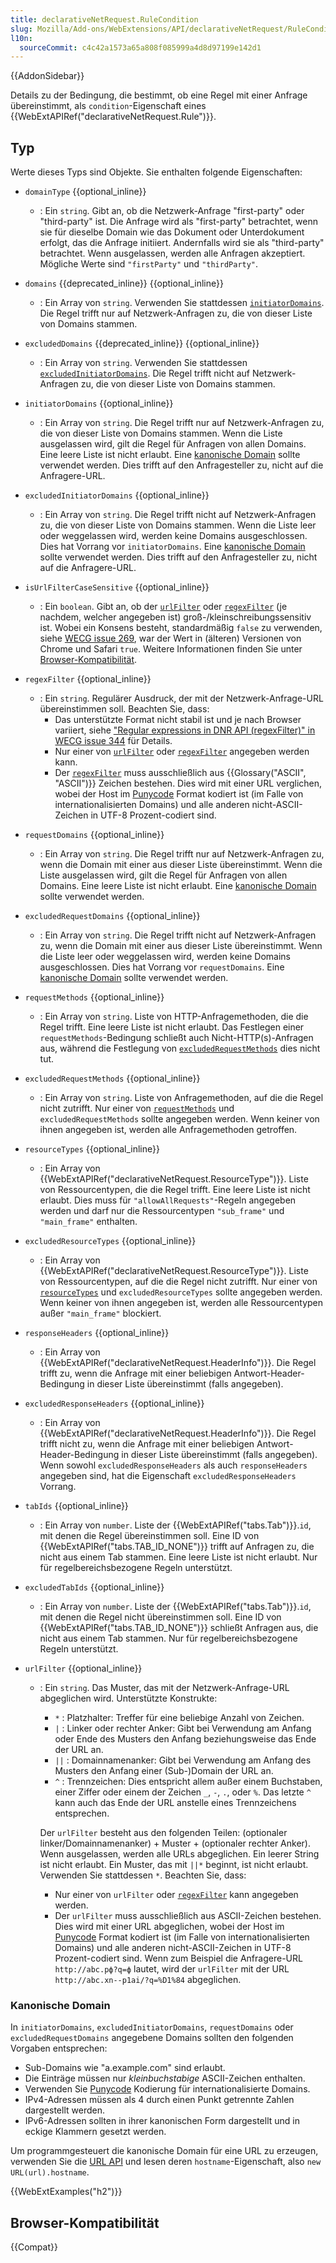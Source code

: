 ```yaml
---
title: declarativeNetRequest.RuleCondition
slug: Mozilla/Add-ons/WebExtensions/API/declarativeNetRequest/RuleCondition
l10n:
  sourceCommit: c4c42a1573a65a808f085999a4d8d97199e142d1
---
```


{{AddonSidebar}}

Details zu der Bedingung, die bestimmt, ob eine Regel mit einer Anfrage übereinstimmt, als `condition`-Eigenschaft eines {{WebExtAPIRef("declarativeNetRequest.Rule")}}.

## Typ

Werte dieses Typs sind Objekte. Sie enthalten folgende Eigenschaften:

- `domainType` {{optional_inline}}
  - : Ein `string`. Gibt an, ob die Netzwerk-Anfrage "first-party" oder "third-party" ist. Die Anfrage wird als "first-party" betrachtet, wenn sie für dieselbe Domain wie das Dokument oder Unterdokument erfolgt, das die Anfrage initiiert. Andernfalls wird sie als "third-party" betrachtet. Wenn ausgelassen, werden alle Anfragen akzeptiert. Mögliche Werte sind `"firstParty"` und `"thirdParty"`.
- `domains` {{deprecated_inline}} {{optional_inline}}
  - : Ein Array von `string`. Verwenden Sie stattdessen [`initiatorDomains`](#initiatordomains). Die Regel trifft nur auf Netzwerk-Anfragen zu, die von dieser Liste von Domains stammen.
- `excludedDomains` {{deprecated_inline}} {{optional_inline}}
  - : Ein Array von `string`. Verwenden Sie stattdessen [`excludedInitiatorDomains`](#excludedinitiatordomains). Die Regel trifft nicht auf Netzwerk-Anfragen zu, die von dieser Liste von Domains stammen.
- `initiatorDomains` {{optional_inline}}
  - : Ein Array von `string`. Die Regel trifft nur auf Netzwerk-Anfragen zu, die von dieser Liste von Domains stammen. Wenn die Liste ausgelassen wird, gilt die Regel für Anfragen von allen Domains. Eine leere Liste ist nicht erlaubt. Eine [kanonische Domain](#kanonische_domain) sollte verwendet werden. Dies trifft auf den Anfragesteller zu, nicht auf die Anfragere-URL.
- `excludedInitiatorDomains` {{optional_inline}}
  - : Ein Array von `string`. Die Regel trifft nicht auf Netzwerk-Anfragen zu, die von dieser Liste von Domains stammen. Wenn die Liste leer oder weggelassen wird, werden keine Domains ausgeschlossen. Dies hat Vorrang vor `initiatorDomains`. Eine [kanonische Domain](#kanonische_domain) sollte verwendet werden. Dies trifft auf den Anfragesteller zu, nicht auf die Anfragere-URL.
- `isUrlFilterCaseSensitive` {{optional_inline}}
  - : Ein `boolean`. Gibt an, ob der [`urlFilter`](#urlfilter) oder [`regexFilter`](#regexfilter) (je nachdem, welcher angegeben ist) groß-/kleinschreibungssensitiv ist. Wobei ein Konsens besteht, standardmäßig `false` zu verwenden, siehe [WECG issue 269](https://github.com/w3c/webextensions/issues/269), war der Wert in (älteren) Versionen von Chrome und Safari `true`. Weitere Informationen finden Sie unter [Browser-Kompatibilität](#browser-kompatibilität).
- `regexFilter` {{optional_inline}}
  - : Ein `string`. Regulärer Ausdruck, der mit der Netzwerk-Anfrage-URL übereinstimmen soll. Beachten Sie, dass:
    - Das unterstützte Format nicht stabil ist und je nach Browser variiert, siehe ["Regular expressions in DNR API (regexFilter)" in WECG issue 344](https://github.com/w3c/webextensions/issues/344) für Details.
    - Nur einer von [`urlFilter`](#urlfilter) oder [`regexFilter`](#regexfilter) angegeben werden kann.
    - Der [`regexFilter`](#regexfilter) muss ausschließlich aus {{Glossary("ASCII", "ASCII")}} Zeichen bestehen. Dies wird mit einer URL verglichen, wobei der Host im [Punycode](https://de.wikipedia.org/wiki/Punycode) Format kodiert ist (im Falle von internationalisierten Domains) und alle anderen nicht-ASCII-Zeichen in UTF-8 Prozent-codiert sind.
- `requestDomains` {{optional_inline}}
  - : Ein Array von `string`. Die Regel trifft nur auf Netzwerk-Anfragen zu, wenn die Domain mit einer aus dieser Liste übereinstimmt. Wenn die Liste ausgelassen wird, gilt die Regel für Anfragen von allen Domains. Eine leere Liste ist nicht erlaubt. Eine [kanonische Domain](#kanonische_domain) sollte verwendet werden.
- `excludedRequestDomains` {{optional_inline}}
  - : Ein Array von `string`. Die Regel trifft nicht auf Netzwerk-Anfragen zu, wenn die Domain mit einer aus dieser Liste übereinstimmt. Wenn die Liste leer oder weggelassen wird, werden keine Domains ausgeschlossen. Dies hat Vorrang vor `requestDomains`. Eine [kanonische Domain](#kanonische_domain) sollte verwendet werden.
- `requestMethods` {{optional_inline}}
  - : Ein Array von `string`. Liste von HTTP-Anfragemethoden, die die Regel trifft. Eine leere Liste ist nicht erlaubt. Das Festlegen einer `requestMethods`-Bedingung schließt auch Nicht-HTTP(s)-Anfragen aus, während die Festlegung von [`excludedRequestMethods`](#excludedrequestmethods) dies nicht tut.
- `excludedRequestMethods` {{optional_inline}}
  - : Ein Array von `string`. Liste von Anfragemethoden, auf die die Regel nicht zutrifft. Nur einer von [`requestMethods`](#requestmethods) und `excludedRequestMethods` sollte angegeben werden. Wenn keiner von ihnen angegeben ist, werden alle Anfragemethoden getroffen.
- `resourceTypes` {{optional_inline}}
  - : Ein Array von {{WebExtAPIRef("declarativeNetRequest.ResourceType")}}. Liste von Ressourcentypen, die die Regel trifft. Eine leere Liste ist nicht erlaubt. Dies muss für `"allowAllRequests"`-Regeln angegeben werden und darf nur die Ressourcentypen `"sub_frame"` und `"main_frame"` enthalten.
- `excludedResourceTypes` {{optional_inline}}
  - : Ein Array von {{WebExtAPIRef("declarativeNetRequest.ResourceType")}}. Liste von Ressourcentypen, auf die die Regel nicht zutrifft. Nur einer von [`resourceTypes`](#resourcetypes) und `excludedResourceTypes` sollte angegeben werden. Wenn keiner von ihnen angegeben ist, werden alle Ressourcentypen außer `"main_frame"` blockiert.
- `responseHeaders` {{optional_inline}}
  - : Ein Array von {{WebExtAPIRef("declarativeNetRequest.HeaderInfo")}}. Die Regel trifft zu, wenn die Anfrage mit einer beliebigen Antwort-Header-Bedingung in dieser Liste übereinstimmt (falls angegeben).
- `excludedResponseHeaders` {{optional_inline}}
  - : Ein Array von {{WebExtAPIRef("declarativeNetRequest.HeaderInfo")}}. Die Regel trifft nicht zu, wenn die Anfrage mit einer beliebigen Antwort-Header-Bedingung in dieser Liste übereinstimmt (falls angegeben). Wenn sowohl `excludedResponseHeaders` als auch `responseHeaders` angegeben sind, hat die Eigenschaft `excludedResponseHeaders` Vorrang.
- `tabIds` {{optional_inline}}
  - : Ein Array von `number`. Liste der {{WebExtAPIRef("tabs.Tab")}}.`id`, mit denen die Regel übereinstimmen soll. Eine ID von {{WebExtAPIRef("tabs.TAB_ID_NONE")}} trifft auf Anfragen zu, die nicht aus einem Tab stammen. Eine leere Liste ist nicht erlaubt. Nur für regelbereichsbezogene Regeln unterstützt.
- `excludedTabIds` {{optional_inline}}
  - : Ein Array von `number`. Liste der {{WebExtAPIRef("tabs.Tab")}}.`id`, mit denen die Regel nicht übereinstimmen soll. Eine ID von {{WebExtAPIRef("tabs.TAB_ID_NONE")}} schließt Anfragen aus, die nicht aus einem Tab stammen. Nur für regelbereichsbezogene Regeln unterstützt.
- `urlFilter` {{optional_inline}}

  - : Ein `string`. Das Muster, das mit der Netzwerk-Anfrage-URL abgeglichen wird. Unterstützte Konstrukte:

    - `*` : Platzhalter: Treffer für eine beliebige Anzahl von Zeichen.
    - `|` : Linker oder rechter Anker: Gibt bei Verwendung am Anfang oder Ende des Musters den Anfang beziehungsweise das Ende der URL an.
    - `||` : Domainnamenanker: Gibt bei Verwendung am Anfang des Musters den Anfang einer (Sub-)Domain der URL an.
    - `^` : Trennzeichen: Dies entspricht allem außer einem Buchstaben, einer Ziffer oder einem der Zeichen `_`, `-`, `.`, oder `%`. Das letzte `^` kann auch das Ende der URL anstelle eines Trennzeichens entsprechen.

    Der `urlFilter` besteht aus den folgenden Teilen: (optionaler linker/Domainnamenanker) + Muster + (optionaler rechter Anker).
    Wenn ausgelassen, werden alle URLs abgeglichen. Ein leerer String ist nicht erlaubt.
    Ein Muster, das mit `||*` beginnt, ist nicht erlaubt. Verwenden Sie stattdessen `*`.
    Beachten Sie, dass:

    - Nur einer von `urlFilter` oder [`regexFilter`](#regexfilter) kann angegeben werden.
    - Der `urlFilter` muss ausschließlich aus ASCII-Zeichen bestehen. Dies wird mit einer URL abgeglichen, wobei der Host im [Punycode](https://de.wikipedia.org/wiki/Punycode) Format kodiert ist (im Falle von internationalisierten Domains) und alle anderen nicht-ASCII-Zeichen in UTF-8 Prozent-codiert sind. Wenn zum Beispiel die Anfragere-URL `http://abc.рф?q=ф` lautet, wird der `urlFilter` mit der URL `http://abc.xn--p1ai/?q=%D1%84` abgeglichen.

### Kanonische Domain

In `initiatorDomains`, `excludedInitiatorDomains`, `requestDomains` oder `excludedRequestDomains` angegebene Domains sollten den folgenden Vorgaben entsprechen:

- Sub-Domains wie "a.example.com" sind erlaubt.
- Die Einträge müssen nur _kleinbuchstabige_ ASCII-Zeichen enthalten.
- Verwenden Sie [Punycode](https://de.wikipedia.org/wiki/Punycode) Kodierung für internationalisierte Domains.
- IPv4-Adressen müssen als 4 durch einen Punkt getrennte Zahlen dargestellt werden.
- IPv6-Adressen sollten in ihrer kanonischen Form dargestellt und in eckige Klammern gesetzt werden.

Um programmgesteuert die kanonische Domain für eine URL zu erzeugen, verwenden Sie die [URL API](/de/docs/Web/API/URL) und lesen deren `hostname`-Eigenschaft, also `new URL(url).hostname`.

{{WebExtExamples("h2")}}

## Browser-Kompatibilität

{{Compat}}

<!--
// Copyright 2015 The Chromium Authors. All rights reserved.
//
// Redistribution and use in source and binary forms, with or without
// modification, are permitted provided that the following conditions are
// met:
//
//    * Redistributions of source code must retain the above copyright
// notice, this list of conditions and the following disclaimer.
//    * Redistributions in binary form must reproduce the above
// copyright notice, this list of conditions and the following disclaimer
// in the documentation and/or other materials provided with the
// distribution.
//    * Neither the name of Google Inc. nor the names of its
// contributors may be used to endorse or promote products derived from
// this software without specific prior written permission.
//
// THIS SOFTWARE IS PROVIDED BY THE COPYRIGHT HOLDERS AND CONTRIBUTORS
// "AS IS" AND ANY EXPRESS OR IMPLIED WARRANTIES, INCLUDING, BUT NOT
// LIMITED TO, THE IMPLIED WARRANTIES OF MERCHANTABILITY AND FITNESS FOR
// A PARTICULAR PURPOSE ARE DISCLAIMED. IN NO EVENT SHALL THE COPYRIGHT
// OWNER OR CONTRIBUTORS BE LIABLE FOR ANY DIRECT, INDIRECT, INCIDENTAL,
// SPECIAL, EXEMPLARY, OR CONSEQUENTIAL DAMAGES (INCLUDING, BUT NOT
// LIMITED TO, PROCUREMENT OF SUBSTITUTE GOODS OR SERVICES; LOSS OF USE,
// DATA, OR PROFITS; OR BUSINESS INTERRUPTION) HOWEVER CAUSED AND ON ANY
// THEORY OF LIABILITY, WHETHER IN CONTRACT, STRICT LIABILITY, OR TORT
// (INCLUDING NEGLIGENCE OR OTHERWISE) ARISING IN ANY WAY OUT OF THE USE
// OF THIS SOFTWARE, EVEN IF ADVISED OF THE POSSIBILITY OF SUCH DAMAGE.
-->
